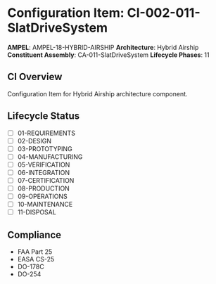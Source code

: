 # Configuration Item: CI-002-011-SlatDriveSystem

**AMPEL**: AMPEL-18-HYBRID-AIRSHIP
**Architecture**: Hybrid Airship
**Constituent Assembly**: CA-011-SlatDriveSystem
**Lifecycle Phases**: 11

## CI Overview
Configuration Item for Hybrid Airship architecture component.

## Lifecycle Status
- [ ] 01-REQUIREMENTS
- [ ] 02-DESIGN
- [ ] 03-PROTOTYPING
- [ ] 04-MANUFACTURING
- [ ] 05-VERIFICATION
- [ ] 06-INTEGRATION
- [ ] 07-CERTIFICATION
- [ ] 08-PRODUCTION
- [ ] 09-OPERATIONS
- [ ] 10-MAINTENANCE
- [ ] 11-DISPOSAL

## Compliance
- FAA Part 25
- EASA CS-25
- DO-178C
- DO-254
